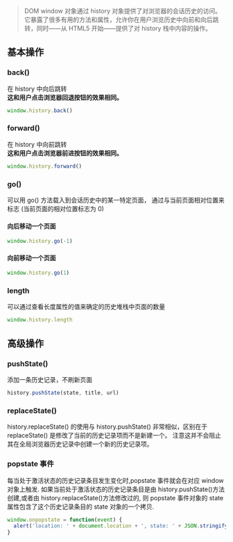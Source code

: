 > DOM window 对象通过 history 对象提供了对浏览器的会话历史的访问。它暴露了很多有用的方法和属性，允许你在用户浏览历史中向前和向后跳转，同时——从 HTML5 开始——提供了对 history 栈中内容的操作。

## 基本操作

### back()

在 history 中向后跳转  
**这和用户点击浏览器回退按钮的效果相同。**

```js
window.history.back()
```

### forward()

在 history 中向前跳转  
**这和用户点击浏览器前进按钮的效果相同。**

```js
window.history.forward()
```

### go()

可以用 go() 方法载入到会话历史中的某一特定页面， 通过与当前页面相对位置来标志 (当前页面的相对位置标志为 0)

#### 向后移动一个页面

```js
window.history.go(-1)
```

#### 向前移动一个页面

```js
window.history.go(1)
```

### length

可以通过查看长度属性的值来确定的历史堆栈中页面的数量

```js
window.history.length
```

## 高级操作

### pushState()

添加一条历史记录，不刷新页面

```js
history.pushState(state, title, url)
```

### replaceState()

history.replaceState() 的使用与 history.pushState() 非常相似，区别在于 replaceState() 是修改了当前的历史记录项而不是新建一个。 注意这并不会阻止其在全局浏览器历史记录中创建一个新的历史记录项。

### popstate 事件

每当处于激活状态的历史记录条目发生变化时,popstate 事件就会在对应 window 对象上触发. 如果当前处于激活状态的历史记录条目是由 history.pushState()方法创建,或者由 history.replaceState()方法修改过的, 则 popstate 事件对象的 state 属性包含了这个历史记录条目的 state 对象的一个拷贝.

```js
window.onpopstate = function(event) {
  alert('location: ' + document.location + ', state: ' + JSON.stringify(event.state))
}
```
